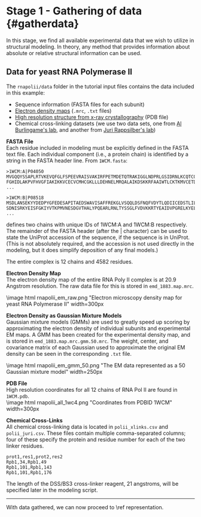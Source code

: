 Stage 1 - Gathering of data {#gatherdata}
===========================

In this stage, we find all available experimental data that we wish to utilize in structural modeling.  In theory, any method that provides information about absolute or relative structural information can be used.

## Data for yeast RNA Polymerase II
The `rnapolii/data` folder in the tutorial input files contains the data included in this example:

* Sequence information (FASTA files for each subunit)
* [Electron density maps](http://www.ebi.ac.uk/pdbe/entry/EMD-1883/visualization) (`.mrc`, `.txt` files)
* [High resolution structure from x-ray crystallography](http://www.rcsb.org/pdb/explore/explore.do?structureId=1WCM) (PDB file)
* Chemical cross-linking datasets (we use two data sets, one from [Al Burlingame's lab](https://www.mcponline.org/content/13/2/420.long), and another from [Juri Rappsilber's lab](http://emboj.embopress.org/content/29/4/717))


**FASTA File**  
Each residue included in modeling must be explicitly defined in the FASTA text file.  Each individual component (i.e., a protein chain) is identified by a string in the FASTA header line.  From `1WCM.fasta`:

    >1WCM:A|P04050
    MVGQQYSSAPLRTVKEVQFGLFSPEEVRAISVAKIRFPETMDETQTRAKIGGLNDPRLGSIDRNLKCQTCQEGMNECPGH
    FGHIDLAKPVFHVGFIAKIKKVCECVCMHCGKLLLDEHNELMRQALAIKDSKKRFAAIWTLCKTKMVCETDVPSEDDPTQ  
    ...

    >1WCM:B|P08518
    MSDLANSEKYYDEDPYGFEDESAPITAEDSWAVISAFFREKGLVSQQLDSFNQFVDYTLQDIICEDSTLILEQLAQHTTE
    SDNISRKYEISFGKIYVTKPMVNESDGVTHALYPQEARLRNLTYSSGLFVDVKKRTYEAIDVPGRELKYELIAEESEDDS  
    ...

defines two chains with unique IDs of 1WCM:A and 1WCM:B respectively. The remainder of the FASTA header (after the | character) can be used to state the UniProt accession of the sequence, if the sequence is in UniProt. (This is not absolutely required, and the accession is not used directly in the modeling, but it does simplify deposition of any final models.)

The entire complex is 12 chains and 4582 residues.

**Electron Density Map**  
The electron density map of the entire RNA Poly II complex is at 20.9 Angstrom resolution.  The raw data file for this is stored in `emd_1883.map.mrc`.

\image html rnapolii_em_raw.png "Electron microscopy density map for yeast RNA Polymerase II" width=300px

**Electron Density as Gaussian Mixture Models**  
Gaussian mixture models (GMMs) are used to greatly speed up scoring by approximating the electron density of individual subunits and experimental EM maps.  A GMM has been created for the experimental density map, and is stored in `emd_1883.map.mrc.gmm.50.mrc`.  The weight, center, and covariance matrix of each Gaussian used to approximate the original EM density can be seen in the corresponding `.txt` file.  

\image html rnapolii_em_gmm_50.png "The EM data represented as a 50 Gaussian mixture model" width=250px

**PDB File**  
High resolution coordinates for all 12 chains of RNA Pol II are found in `1WCM.pdb`.  
\image html rnapolii_all_1wc4.png "Coordinates from PDBID 1WCM" width=300px

**Chemical Cross-Links**  
All chemical cross-linking data is located in `polii_xlinks.csv` and `polii_juri.csv`.  These files contain multiple comma-separated columns; four of these specify the protein and residue number for each of the two linker residues.

    prot1,res1,prot2,res2
    Rpb1,34,Rpb1,49
    Rpb1,101,Rpb1,143
    Rpb1,101,Rpb1,176

The length of the DSS/BS3 cross-linker reagent, 21 angstroms, will be specified later in the modeling script.  

---

With data gathered, we can now proceed to \ref representation.
